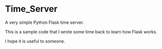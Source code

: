 # Time_Server
A very simple Python Flask time server.

This is a sample code that I wrote some time back to learn how Flask works.

I hope it is useful to someone.
